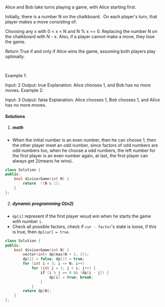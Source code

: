 Alice and Bob take turns playing a game, with Alice starting first.

Initially, there is a number N on the chalkboard.  On each player's turn, that player makes a move consisting of:

Choosing any x with 0 < x < N and N % x == 0.
Replacing the number N on the chalkboard with N - x.
Also, if a player cannot make a move, they lose the game.

Return True if and only if Alice wins the game, assuming both players play optimally.

 

Example 1:

Input: 2
Output: true
Explanation: Alice chooses 1, and Bob has no more moves.
Example 2:

Input: 3
Output: false
Explanation: Alice chooses 1, Bob chooses 1, and Alice has no more moves.

#### Solutions

1. ##### math

- When the initial number is an even number, then he can choose 1, then the other player meet an odd number, since factors of odd numbers are odd numbers too, when he choose a odd numbers, the left number for the first player is an even number again, at last, the first player can always get 2(means he wins).


```cpp
class Solution {
public:
    bool divisorGame(int N) {
        return  !(N & 1);
    }
};
```

2. ##### dynamic programming O(n2)

-  `dp[i]` represent if the first player woud win when he starts the game with number `i`.
- Check all possible factors, check if `cur - factor`'s state is loose, if this is true, then `dp[cur] = true`.

```cpp
class Solution {
public:
    bool divisorGame(int N) {
        vector<int> dp(max(N + 1, 3));
        dp[1] = false; dp[2] = true;
        for (int i = 3; i <= N; i++)
            for (int j = 1; j < i; j++) {
                if (i % j == 0 && !dp[i - j]) {
                    dp[i] = true; break;
                }
            }
        return dp[N];
    }
};
```